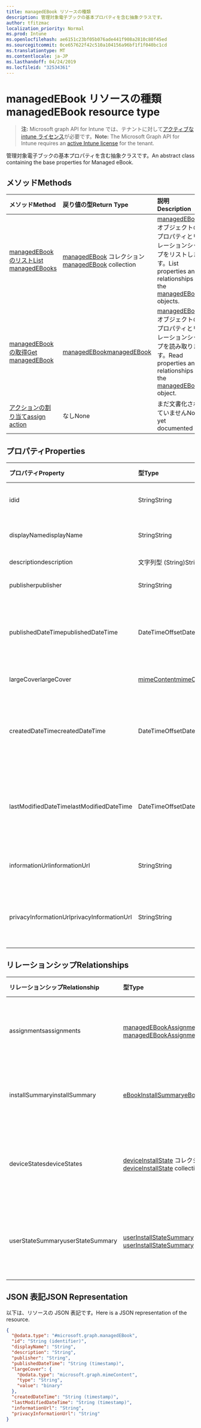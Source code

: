 ```yaml
---
title: managedEBook リソースの種類
description: 管理対象電子ブックの基本プロパティを含む抽象クラスです。
author: tfitzmac
localization_priority: Normal
ms.prod: Intune
ms.openlocfilehash: ae6151c23bf05b076ade441f908a2810c80f45ed
ms.sourcegitcommit: 0ce657622f42c510a104156a96bf1f1f040bc1cd
ms.translationtype: MT
ms.contentlocale: ja-JP
ms.lasthandoff: 04/24/2019
ms.locfileid: "32534361"
---
```

# <a name="managedebook-resource-type"></a><span data-ttu-id="39d06-103">managedEBook リソースの種類</span><span class="sxs-lookup"><span data-stu-id="39d06-103">managedEBook resource type</span></span>

> <span data-ttu-id="39d06-104">**注:** Microsoft graph API for Intune では、テナントに対して[アクティブな intune ライセンス](https://go.microsoft.com/fwlink/?linkid=839381)が必要です。</span><span class="sxs-lookup"><span data-stu-id="39d06-104">**Note:** The Microsoft Graph API for Intune requires an [active Intune license](https://go.microsoft.com/fwlink/?linkid=839381) for the tenant.</span></span>

<span data-ttu-id="39d06-105">管理対象電子ブックの基本プロパティを含む抽象クラスです。</span><span class="sxs-lookup"><span data-stu-id="39d06-105">An abstract class containing the base properties for Managed eBook.</span></span>

## <a name="methods"></a><span data-ttu-id="39d06-106">メソッド</span><span class="sxs-lookup"><span data-stu-id="39d06-106">Methods</span></span>
|<span data-ttu-id="39d06-107">メソッド</span><span class="sxs-lookup"><span data-stu-id="39d06-107">Method</span></span>|<span data-ttu-id="39d06-108">戻り値の型</span><span class="sxs-lookup"><span data-stu-id="39d06-108">Return Type</span></span>|<span data-ttu-id="39d06-109">説明</span><span class="sxs-lookup"><span data-stu-id="39d06-109">Description</span></span>|
|:---|:---|:---|
|[<span data-ttu-id="39d06-110">managedEBook のリスト</span><span class="sxs-lookup"><span data-stu-id="39d06-110">List managedEBooks</span></span>](../api/intune-books-managedebook-list.md)|<span data-ttu-id="39d06-111">[managedEBook](../resources/intune-books-managedebook.md) コレクション</span><span class="sxs-lookup"><span data-stu-id="39d06-111">[managedEBook](../resources/intune-books-managedebook.md) collection</span></span>|<span data-ttu-id="39d06-112">[managedEBook](../resources/intune-books-managedebook.md) オブジェクトのプロパティとリレーションシップをリストします。</span><span class="sxs-lookup"><span data-stu-id="39d06-112">List properties and relationships of the [managedEBook](../resources/intune-books-managedebook.md) objects.</span></span>|
|[<span data-ttu-id="39d06-113">managedEBook の取得</span><span class="sxs-lookup"><span data-stu-id="39d06-113">Get managedEBook</span></span>](../api/intune-books-managedebook-get.md)|[<span data-ttu-id="39d06-114">managedEBook</span><span class="sxs-lookup"><span data-stu-id="39d06-114">managedEBook</span></span>](../resources/intune-books-managedebook.md)|<span data-ttu-id="39d06-115">[managedEBook](../resources/intune-books-managedebook.md) オブジェクトのプロパティとリレーションシップを読み取ります。</span><span class="sxs-lookup"><span data-stu-id="39d06-115">Read properties and relationships of the [managedEBook](../resources/intune-books-managedebook.md) object.</span></span>|
|[<span data-ttu-id="39d06-116">アクションの割り当て</span><span class="sxs-lookup"><span data-stu-id="39d06-116">assign action</span></span>](../api/intune-books-managedebook-assign.md)|<span data-ttu-id="39d06-117">なし</span><span class="sxs-lookup"><span data-stu-id="39d06-117">None</span></span>|<span data-ttu-id="39d06-118">まだ文書化されていません</span><span class="sxs-lookup"><span data-stu-id="39d06-118">Not yet documented</span></span>|

## <a name="properties"></a><span data-ttu-id="39d06-119">プロパティ</span><span class="sxs-lookup"><span data-stu-id="39d06-119">Properties</span></span>
|<span data-ttu-id="39d06-120">プロパティ</span><span class="sxs-lookup"><span data-stu-id="39d06-120">Property</span></span>|<span data-ttu-id="39d06-121">型</span><span class="sxs-lookup"><span data-stu-id="39d06-121">Type</span></span>|<span data-ttu-id="39d06-122">説明</span><span class="sxs-lookup"><span data-stu-id="39d06-122">Description</span></span>|
|:---|:---|:---|
|<span data-ttu-id="39d06-123">id</span><span class="sxs-lookup"><span data-stu-id="39d06-123">id</span></span>|<span data-ttu-id="39d06-124">String</span><span class="sxs-lookup"><span data-stu-id="39d06-124">String</span></span>|<span data-ttu-id="39d06-125">エンティティのキー。</span><span class="sxs-lookup"><span data-stu-id="39d06-125">Key of the entity.</span></span>|
|<span data-ttu-id="39d06-126">displayName</span><span class="sxs-lookup"><span data-stu-id="39d06-126">displayName</span></span>|<span data-ttu-id="39d06-127">String</span><span class="sxs-lookup"><span data-stu-id="39d06-127">String</span></span>|<span data-ttu-id="39d06-128">電子ブックの名前。</span><span class="sxs-lookup"><span data-stu-id="39d06-128">Name of the eBook.</span></span>|
|<span data-ttu-id="39d06-129">description</span><span class="sxs-lookup"><span data-stu-id="39d06-129">description</span></span>|<span data-ttu-id="39d06-130">文字列型 (String)</span><span class="sxs-lookup"><span data-stu-id="39d06-130">String</span></span>|<span data-ttu-id="39d06-131">説明。</span><span class="sxs-lookup"><span data-stu-id="39d06-131">Description.</span></span>|
|<span data-ttu-id="39d06-132">publisher</span><span class="sxs-lookup"><span data-stu-id="39d06-132">publisher</span></span>|<span data-ttu-id="39d06-133">String</span><span class="sxs-lookup"><span data-stu-id="39d06-133">String</span></span>|<span data-ttu-id="39d06-134">発行元です。</span><span class="sxs-lookup"><span data-stu-id="39d06-134">Publisher.</span></span>|
|<span data-ttu-id="39d06-135">publishedDateTime</span><span class="sxs-lookup"><span data-stu-id="39d06-135">publishedDateTime</span></span>|<span data-ttu-id="39d06-136">DateTimeOffset</span><span class="sxs-lookup"><span data-stu-id="39d06-136">DateTimeOffset</span></span>|<span data-ttu-id="39d06-137">電子ブックが発行された日時。</span><span class="sxs-lookup"><span data-stu-id="39d06-137">The date and time when the eBook was published.</span></span>|
|<span data-ttu-id="39d06-138">largeCover</span><span class="sxs-lookup"><span data-stu-id="39d06-138">largeCover</span></span>|[<span data-ttu-id="39d06-139">mimeContent</span><span class="sxs-lookup"><span data-stu-id="39d06-139">mimeContent</span></span>](../resources/intune-shared-mimecontent.md)|<span data-ttu-id="39d06-140">ブック カバー。</span><span class="sxs-lookup"><span data-stu-id="39d06-140">Book cover.</span></span>|
|<span data-ttu-id="39d06-141">createdDateTime</span><span class="sxs-lookup"><span data-stu-id="39d06-141">createdDateTime</span></span>|<span data-ttu-id="39d06-142">DateTimeOffset</span><span class="sxs-lookup"><span data-stu-id="39d06-142">DateTimeOffset</span></span>|<span data-ttu-id="39d06-143">電子ブック ファイルが作成された日時。</span><span class="sxs-lookup"><span data-stu-id="39d06-143">The date and time when the eBook file was created.</span></span>|
|<span data-ttu-id="39d06-144">lastModifiedDateTime</span><span class="sxs-lookup"><span data-stu-id="39d06-144">lastModifiedDateTime</span></span>|<span data-ttu-id="39d06-145">DateTimeOffset</span><span class="sxs-lookup"><span data-stu-id="39d06-145">DateTimeOffset</span></span>|<span data-ttu-id="39d06-146">電子ブックが最後に変更された日時。</span><span class="sxs-lookup"><span data-stu-id="39d06-146">The date and time when the eBook was last modified.</span></span>|
|<span data-ttu-id="39d06-147">informationUrl</span><span class="sxs-lookup"><span data-stu-id="39d06-147">informationUrl</span></span>|<span data-ttu-id="39d06-148">String</span><span class="sxs-lookup"><span data-stu-id="39d06-148">String</span></span>|<span data-ttu-id="39d06-149">詳細情報の URL。</span><span class="sxs-lookup"><span data-stu-id="39d06-149">The more information Url.</span></span>|
|<span data-ttu-id="39d06-150">privacyInformationUrl</span><span class="sxs-lookup"><span data-stu-id="39d06-150">privacyInformationUrl</span></span>|<span data-ttu-id="39d06-151">String</span><span class="sxs-lookup"><span data-stu-id="39d06-151">String</span></span>|<span data-ttu-id="39d06-152">プライバシーに関する声明の URL。</span><span class="sxs-lookup"><span data-stu-id="39d06-152">The privacy statement Url.</span></span>|

## <a name="relationships"></a><span data-ttu-id="39d06-153">リレーションシップ</span><span class="sxs-lookup"><span data-stu-id="39d06-153">Relationships</span></span>
|<span data-ttu-id="39d06-154">リレーションシップ</span><span class="sxs-lookup"><span data-stu-id="39d06-154">Relationship</span></span>|<span data-ttu-id="39d06-155">型</span><span class="sxs-lookup"><span data-stu-id="39d06-155">Type</span></span>|<span data-ttu-id="39d06-156">説明</span><span class="sxs-lookup"><span data-stu-id="39d06-156">Description</span></span>|
|:---|:---|:---|
|<span data-ttu-id="39d06-157">assignments</span><span class="sxs-lookup"><span data-stu-id="39d06-157">assignments</span></span>|<span data-ttu-id="39d06-158">[managedEBookAssignment](../resources/intune-books-managedebookassignment.md) コレクション</span><span class="sxs-lookup"><span data-stu-id="39d06-158">[managedEBookAssignment](../resources/intune-books-managedebookassignment.md) collection</span></span>|<span data-ttu-id="39d06-159">この電子ブックの割り当てのリストです。</span><span class="sxs-lookup"><span data-stu-id="39d06-159">The list of assignments for this eBook.</span></span>|
|<span data-ttu-id="39d06-160">installSummary</span><span class="sxs-lookup"><span data-stu-id="39d06-160">installSummary</span></span>|[<span data-ttu-id="39d06-161">eBookInstallSummary</span><span class="sxs-lookup"><span data-stu-id="39d06-161">eBookInstallSummary</span></span>](../resources/intune-books-ebookinstallsummary.md)|<span data-ttu-id="39d06-162">モバイル アプリ インストール概要です。</span><span class="sxs-lookup"><span data-stu-id="39d06-162">Mobile App Install Summary.</span></span>|
|<span data-ttu-id="39d06-163">deviceStates</span><span class="sxs-lookup"><span data-stu-id="39d06-163">deviceStates</span></span>|<span data-ttu-id="39d06-164">[deviceInstallState](../resources/intune-books-deviceinstallstate.md) コレクション</span><span class="sxs-lookup"><span data-stu-id="39d06-164">[deviceInstallState](../resources/intune-books-deviceinstallstate.md) collection</span></span>|<span data-ttu-id="39d06-165">この電子ブックのインストール状態のリストです。</span><span class="sxs-lookup"><span data-stu-id="39d06-165">The list of installation states for this eBook.</span></span>|
|<span data-ttu-id="39d06-166">userStateSummary</span><span class="sxs-lookup"><span data-stu-id="39d06-166">userStateSummary</span></span>|<span data-ttu-id="39d06-167">[userInstallStateSummary](../resources/intune-books-userinstallstatesummary.md) コレクション</span><span class="sxs-lookup"><span data-stu-id="39d06-167">[userInstallStateSummary](../resources/intune-books-userinstallstatesummary.md) collection</span></span>|<span data-ttu-id="39d06-168">この電子ブックのインストール状態のリストです。</span><span class="sxs-lookup"><span data-stu-id="39d06-168">The list of installation states for this eBook.</span></span>|

## <a name="json-representation"></a><span data-ttu-id="39d06-169">JSON 表記</span><span class="sxs-lookup"><span data-stu-id="39d06-169">JSON Representation</span></span>
<span data-ttu-id="39d06-170">以下は、リソースの JSON 表記です。</span><span class="sxs-lookup"><span data-stu-id="39d06-170">Here is a JSON representation of the resource.</span></span>
<!-- {
  "blockType": "resource",
  "keyProperty": "id",
  "@odata.type": "microsoft.graph.managedEBook"
}
-->
``` json
{
  "@odata.type": "#microsoft.graph.managedEBook",
  "id": "String (identifier)",
  "displayName": "String",
  "description": "String",
  "publisher": "String",
  "publishedDateTime": "String (timestamp)",
  "largeCover": {
    "@odata.type": "microsoft.graph.mimeContent",
    "type": "String",
    "value": "binary"
  },
  "createdDateTime": "String (timestamp)",
  "lastModifiedDateTime": "String (timestamp)",
  "informationUrl": "String",
  "privacyInformationUrl": "String"
}
```



